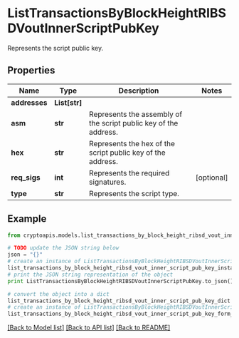 # ListTransactionsByBlockHeightRIBSDVoutInnerScriptPubKey

Represents the script public key.

## Properties
Name | Type | Description | Notes
------------ | ------------- | ------------- | -------------
**addresses** | **List[str]** |  | 
**asm** | **str** | Represents the assembly of the script public key of the address. | 
**hex** | **str** | Represents the hex of the script public key of the address. | 
**req_sigs** | **int** | Represents the required signatures. | [optional] 
**type** | **str** | Represents the script type. | 

## Example

```python
from cryptoapis.models.list_transactions_by_block_height_ribsd_vout_inner_script_pub_key import ListTransactionsByBlockHeightRIBSDVoutInnerScriptPubKey

# TODO update the JSON string below
json = "{}"
# create an instance of ListTransactionsByBlockHeightRIBSDVoutInnerScriptPubKey from a JSON string
list_transactions_by_block_height_ribsd_vout_inner_script_pub_key_instance = ListTransactionsByBlockHeightRIBSDVoutInnerScriptPubKey.from_json(json)
# print the JSON string representation of the object
print ListTransactionsByBlockHeightRIBSDVoutInnerScriptPubKey.to_json()

# convert the object into a dict
list_transactions_by_block_height_ribsd_vout_inner_script_pub_key_dict = list_transactions_by_block_height_ribsd_vout_inner_script_pub_key_instance.to_dict()
# create an instance of ListTransactionsByBlockHeightRIBSDVoutInnerScriptPubKey from a dict
list_transactions_by_block_height_ribsd_vout_inner_script_pub_key_form_dict = list_transactions_by_block_height_ribsd_vout_inner_script_pub_key.from_dict(list_transactions_by_block_height_ribsd_vout_inner_script_pub_key_dict)
```
[[Back to Model list]](../README.md#documentation-for-models) [[Back to API list]](../README.md#documentation-for-api-endpoints) [[Back to README]](../README.md)


